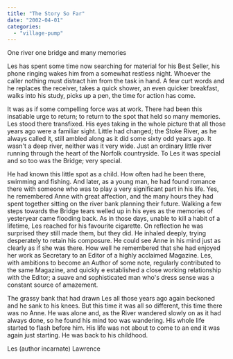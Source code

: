 ```yaml
---
title: "The Story So Far"
date: "2002-04-01"
categories: 
  - "village-pump"
---
```


One river one bridge and many memories

Les has spent some time now searching for material for his Best Seller, his phone ringing wakes him from a somewhat restless night. Whoever the caller nothing must distract him from the task in hand. A few curt words and he replaces the receiver, takes a quick shower, an even quicker breakfast, walks into his study, picks up a pen, the time for action has come.

It was as if some compelling force was at work. There had been this insatiable urge to return; to return to the spot that held so many memories. Les stood there transfixed. His eyes taking in the whole picture that all those years ago were a familiar sight. Little had changed; the Stoke River, as he always called it, still ambled along as it did some sixty odd years ago. It wasn't a deep river, neither was it very wide. Just an ordinary little river running through the heart of the Norfolk countryside. To Les it was special and so too was the Bridge; very special.

He had known this little spot as a child. How often had he been there, swimming and fishing. And later, as a young man, he had found romance there with someone who was to play a very significant part in his life. Yes, he remembered Anne with great affection, and the many hours they had spent together sitting on the river bank planning their future. Walking a few steps towards the Bridge tears welled up in his eyes as the memories of yesteryear came flooding back. As in those days, unable to kill a habit of a lifetime, Les reached for his favourite cigarette. On reflection he was surprised they still made them, but they did. He inhaled deeply, trying desperately to retain his composure. He could see Anne in his mind just as clearly as if she was there. How well he remembered that she had enjoyed her work as Secretary to an Editor of a highly acclaimed Magazine. Les, with ambitions to become an Author of some note, regularly contributed to the same Magazine, and quickly e established a close working relationship with the Editor; a suave and sophisticated man who's dress sense was a constant source of amazement.

The grassy bank that had drawn Les all those years ago again beckoned and he sank to his knees. But this time it was all so different, this time there was no Anne. He was alone and, as the River wandered slowly on as it had always done, so he found his mind too was wandering. His whole life started to flash before him. His life was not about to come to an end it was again just starting. He was back to his childhood.

Les (author incarnate) Lawrence
